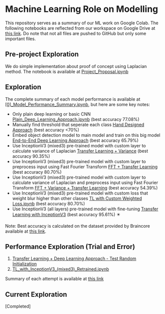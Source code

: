 # Machine Learning Role on Modelling

This repository serves as a summary of our ML work on Google Colab. The following notebooks are reflected from our workspace on Google Drive at [this link](https://drive.google.com/drive/folders/1RGJoxtWvnND563kQw57r1kUIIQe5HLzu). Do note that not all files are pushed to GitHub but only some important files.

## Pre-project Exploration
We do simple implementation about proof of concept using Laplacian method. The notebook is available at [Project_Proposal.ipynb](https://github.com/Bangkit-Capstone-C241-BB01/BlurOrBokeh_ML_All/blob/main/Project_Proposal.ipynb)

## Exploration
The complete summary of each model performance is available at [[0]_Model_Performance_Summary.ipynb](https://github.com/Bangkit-Capstone-C241-BB01/BlurOrBokeh_ML_All/blob/main/%5B0%5D_Model_Performance_Summary.ipynb), but here are some key notes:

- Only plain deep learning or basic CNN [Plain_Deep_Learning_Approach.ipynb](https://github.com/Bangkit-Capstone-C241-BB01/BlurOrBokeh_ML_All/blob/main/Plain_Deep_Learning_Approach.ipynb) (best accuracy 77.08%)
- Manually find threshold that seperate each class [Hand Designed Approach](https://github.com/Bangkit-Capstone-C241-BB01/BlurOrBokeh_ML_All/blob/main/Hand_Designed_Approach.ipynb) (best accuracy <70%)
- Embed object detection model to main model and train on this big model [End-to-End Deep Learning Approach](https://github.com/Bangkit-Capstone-C241-BB01/BlurOrBokeh_ML_All/blob/main/End_to_End_Deep_Learning_Approach.ipynb) (best accuracy 65.79%)
- Use InceptionV3 (mixed3) pre-trained model with custom layer to calculate variance of Laplacian [Transfer Learning + Variance](https://github.com/Bangkit-Capstone-C241-BB01/BlurOrBokeh_ML_All/blob/main/Transfer_Learning_%2B_Variance_Approach.ipynb) (best accuracy 90.35%)
- Use InceptionV3 (mixed3) pre-trained model with custom layer to preprocess input using Fast Fourier Transform [FFT + Transfer Learning](https://github.com/Bangkit-Capstone-C241-BB01/BlurOrBokeh_ML_All/blob/main/FFT_%2B_Transfer_Learning_Approach.ipynb) (best accuracy 80.70%)
- Use InceptionV3 (mixed3) pre-trained model with custom layer to calculate variance of Laplacian and preprocess input using Fast Fourier Transform [FFT + Variance + Transfer Learning](https://github.com/Bangkit-Capstone-C241-BB01/BlurOrBokeh_ML_All/blob/main/TL_with_FFT_and_Variance.ipynb) (best accuracy 54.39%)
- Use InceptionV3 (mixed3) pre-trained model with custom loss that weight blur higher than other classes [TL with Custom Weighted Loss.ipynb](https://github.com/Bangkit-Capstone-C241-BB01/BlurOrBokeh_ML_All/blob/main/FFT_%2B_Transfer_Learning_Approach.ipynb) (best accuracy 80.70%)
- Use InceptionV3 (all layers) pre-trained model with fine-tuning [Transfer Learning with InceptionV3](https://github.com/Bangkit-Capstone-C241-BB01/BlurOrBokeh_ML_All/blob/main/TL_with_InceptionV3.ipynb) (best accuracy 95.61%) ✴️

Note: Best accuracy is calculated on the dataset provided by Braincore available at [this link](https://drive.google.com/drive/u/5/folders/1clhOFdWTYSxA_DwNp-4_B9NvYzizU856).

## Performance Exploration (Trial and Error)
1. [Transfer Learning + Deep Learning Approach - Test Random Initialization](https://github.com/Bangkit-Capstone-C241-BB01/BlurOrBokeh_ML_All/blob/main/Transfer_Learning_%2B_Variance_Approach_Test_Random_Initialization.ipynb)
2. [TL_with_InceptionV3_(mixed3)_Retrained.ipynb](https://github.com/Bangkit-Capstone-C241-BB01/BlurOrBokeh_ML_All/blob/main/Salinan_dari_Transfer_Learning_Approach.ipynb)

Summary of each attempt is available at [this link](https://docs.google.com/document/d/1_wMoe67zms_sX22tSYWRSqcihyM6Hmtmuvmzmk9k07Q)

## Current Exploration
[Completed]
